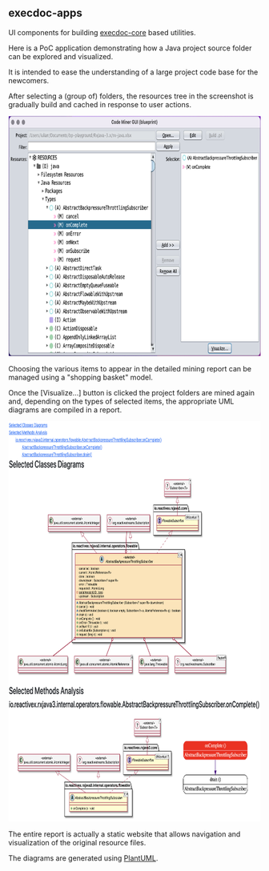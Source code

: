 ## execdoc-apps

UI components for building [execdoc-core](https://github.com/codingspeedup/execdoc-core) based utilities.

Here is a PoC application demonstrating how a Java project source folder can be explored and visualized.

It is intended to ease the understanding of a large project code base for the newcomers.

After selecting a (group of) folders, the resources tree in the screenshot is
gradually build and cached in response to user actions.

<img src="../docs/readme/images/code-miner.png" width="800" height="480">

Choosing the various items to appear in the detailed mining report can be managed using a
"shopping basket" model.

Once the [Visualize...] button is clicked the project folders are mined again and,
depending on the types of selected items, the appropriate UML diagrams are compiled in a report.

<img src="../docs/readme/images/code-mining-report.png" width="800" height="800">

The entire report is actually a static website that allows navigation and visualization
of the original resource files.

The diagrams are generated using [PlantUML](https://plantuml.com/).
